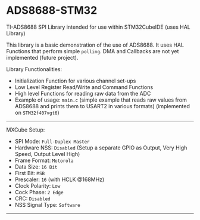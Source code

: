 # ADS8688-STM32
TI-ADS8688 SPI Library intended for use within STM32CubeIDE (uses HAL Library)

This library is a basic demonstration of the use of ADS8688. It uses HAL Functions that perform simple `polling`. DMA and Callbacks are not yet implemented (future project).

Library Functionalities:

* Initialization Function for various channel set-ups
* Low Level Register Read/Write and Command Functions
* High level Functions for reading raw data from the ADC
* Example of usage: `main.c` (simple example that reads raw values from ADS8688 and prints them to USART2 in various formats) (implemented on `STM32f407vgt6`)
-----------------------------------------------------------------------------
MXCube Setup:
* SPI Mode: `Full-Duplex Master`
* Hardware NSS: `Disabled` (Setup a separate GPIO as Output, Very High Speed, Output Level High)
* Frame Format: `Motorola`
* Data Size: `16 Bit`
* First Bit: `MSB`
* Prescaler: `16` (with HCLK @168MHz)
* Clock Polarity: `Low`
* Cock Phase: `2 Edge`
* CRC: `Disabled`
* NSS Signal Type: `Software`
-----------------------------------------------------------------------------
